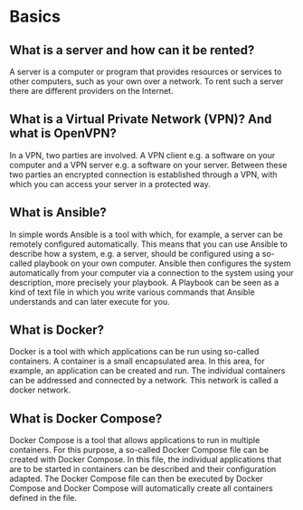 # Basics

## What is a server and how can it be rented?

A server is a computer or program that provides resources or services to other computers, such as your own over a network. To rent such a server there are different providers on the Internet.

## What is a Virtual Private Network \(VPN\)? And what is OpenVPN? 

In a VPN, two parties are involved. A VPN client e.g. a software on your computer and a VPN server e.g. a software on your server. Between these two parties an encrypted connection is established through a VPN, with which you can access your server in a protected way.

## What is Ansible?

In simple words Ansible is a tool with which, for example, a server can be remotely configured automatically. This means that you can use Ansible to describe how a system, e.g. a server, should be configured using a so-called playbook on your own computer. Ansible then configures the system automatically from your computer via a connection to the system using your description, more precisely your playbook. A Playbook can be seen as a kind of text file in which you write various commands that Ansible understands and can later execute for you. 

## What is Docker?

Docker is a tool with which applications can be run using so-called containers. A container is a small encapsulated area. In this area, for example, an application can be created and run. The individual containers can be addressed and connected by a network. This network is called a docker network.

## What is Docker Compose?

Docker Compose is a tool that allows applications to run in multiple containers. For this purpose, a so-called Docker Compose file can be created with Docker Compose. In this file, the individual applications that are to be started in containers can be described and their configuration adapted. The Docker Compose file can then be executed by Docker Compose and Docker Compose will automatically create all containers defined in the file.

